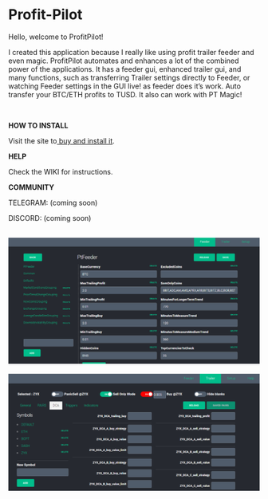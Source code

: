 # Profit-Pilot
<p>Hello, welcome to ProfitPilot!</p>
<p>I created this application because I really like using profit trailer feeder and even magic. ProfitPilot automates and enhances a lot of the combined power of the applications. It has a feeder gui, enhanced trailer gui, and many functions, such as transferring Trailer settings directly to Feeder, or watching Feeder settings in the GUI live! as feeder does it’s work. Auto transfer your BTC/ETH profits to TUSD. It also can work with PT Magic!</p>
&nbsp;
<p><strong>HOW TO INSTALL</strong></p>
<p>   Visit the site to<a href="http://digitaltradingsoftware.com"> buy and install it</a>.</p>
<strong>HELP</strong>
<p>   Check the WIKI for instructions.</p>
<strong>COMMUNITY</strong>
<p>  TELEGRAM: (coming soon)</p>
<p>  DISCORD: (coming soon)</p>
&nbsp;
<img src="installimages/screenshot-feederpanel1.png" width="800">
&nbsp;
<img src="installimages/screenshot-trailerpanel1.png" width="800">
&nbsp;

&nbsp;
 
